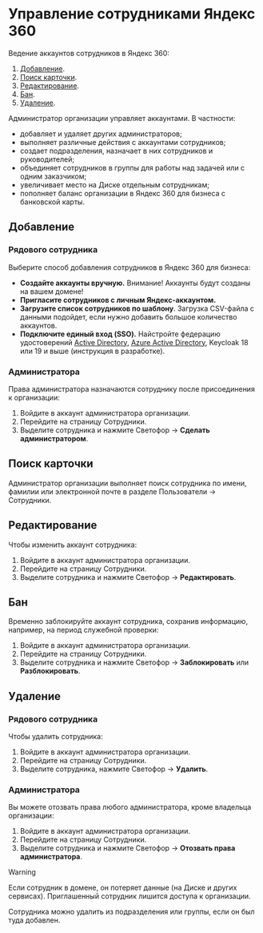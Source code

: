 # Управление сотрудниками Яндекс 360

Ведение аккаунтов сотрудников в Яндекс 360:

1. [Добавление](#add).
2. [Поиск карточки](#search).
3. [Редактирование](#edit).
5. [Бан](#ban).
6. [Удаление](#delete).

Администратор организации управляет аккаунтами. В частности:

- добавляет и удаляет других администраторов;
- выполняет различные действия с аккаунтами сотрудников;
- создает подразделения, назначает в них сотрудников и руководителей;
- объединяет сотрудников в группы для работы над задачей или с одним заказчиком;
- увеличивает место на Диске отдельным сотрудникам;
- пополняет баланс организации в Яндекс 360 для бизнеса с банковской карты.

## <a id="add">Добавление</a>

### Рядового сотрудника

Выберите способ добавления сотрудников в Яндекс 360 для бизнеса:

- **Создайте аккаунты вручную.** Внимание! Аккаунты будут созданы на вашем домене!
- **Пригласите сотрудников с личным Яндекс-аккаунтом.**
- **Загрузите список сотрудников по шаблону**. Загрузка CSV-файла с данными подойдет, если нужно добавить большое количество аккаунтов.
- **Подключите единый вход (SSO).** Найстройте федерацию удостоверений [Active Directory](https://yandex.ru/support/yandex-360/business/admin/ru/sso/adfs-preset), [Azure Active Directory](https://yandex.ru/support/yandex-360/business/admin/ru/sso/adfs-azure-preset), Keycloak 18 или 19 и выше (инструкция в разработке).

### Администратора

Права администратора назначаются сотруднику после присоединения к организации:

1. Войдите в аккаунт администратора организации.
2. Перейдите на страницу Сотрудники.
3. Выделите сотрудника и нажмите Светофор → **Сделать администратором**.

## <a id="search">Поиск карточки</a>

Администратор организации выполняет поиск сотрудника по имени, фамилии или электронной почте в разделе Пользователи → Сотрудники.

## <a id="edit">Редактирование</a>

Чтобы изменить аккаунт сотрудника:

1. Войдите в аккаунт администратора организации.
2. Перейдите на страницу Сотрудники.
3. Выделите сотрудника и нажмите Светофор → **Редактировать**.

## <a id="ban">Бан</a>

Временно заблокируйте аккаунт сотрудника, сохранив информацию, например, на период служебной проверки:

1. Войдите в аккаунт администратора организации.
2. Перейдите на страницу Сотрудники.
3. Выделите сотрудника и нажмите Светофор → **Заблокировать** или **Разблокировать**.

## <a id="delete">Удаление</a>

### Рядового сотрудника

Чтобы удалить сотрудника:

1. Войдите в аккаунт администратора организации.
2. Перейдите на страницу Сотрудники.
3. Выделите сотрудника, нажмите Светофор → **Удалить**.

### Администратора

Вы можете отозвать права любого администратора, кроме владельца организации:

1. Войдите в аккаунт администратора организации.
2. Перейдите на страницу Сотрудники.
3. Выделите сотрудника и нажмите Светофор → **Отозвать права администратора**.

> [!WARNING]  
> Если сотрудник в домене, он потеряет данные (на Диске и других сервисах). Приглашенный сотрудник лишится доступа к организации.

Сотрудника можно удалить из подразделения или группы, если он был туда добавлен.
